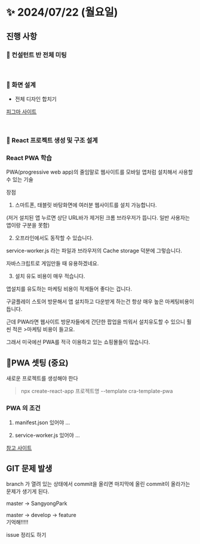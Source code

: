 #  ✨ 2024/07/22 (월요일)

## 진행 사항

### 🎨 컨설턴트 반 전체 미팅

<br>

### 🍞 화면 설계

- 전체 디자인 합치기

[피그마 사이트](https://www.figma.com/design/8PCjlEaFfh83QdQjse6LT6/1st-PJT?node-id=0-1&t=IQ2P3F14qkxeUNjo-0)

<br>

### 🥩 React 프로젝트 생성 및 구조 설계



### React PWA 학습

PWA(progressive web app)의 줄임말로 웹사이트를 모바일 앱처럼 설치해서 사용할 수 있는 기술

장점
1) 스마트폰, 태블릿 바탕화면에 여러분 웹사이트를 설치 가능합니다.

(저거 설치된 앱 누르면 상단 URL바가 제거된 크롬 브라우저가 뜹니다. 일반 사용자는 앱이랑 구분을 못함)

2) 오프라인에서도 동작할 수 있습니다.

service-worker.js 라는 파일과 브라우저의 Cache storage 덕분에 그렇습니다.

자바스크립트로 게임만들 때 유용하겠네요.

3) 설치 유도 비용이 매우 적습니다.

앱설치를 유도하는 마케팅 비용이 적게들어 좋다는 겁니다.

구글플레이 스토어 방문해서 앱 설치하고 다운받게 하는건 항상 매우 높은 마케팅비용이 듭니다.

근데 PWA라면 웹사이트 방문자들에게 간단한 팝업을 띄워서 설치유도할 수 있으니 훨씬 적은 >마케팅 비용이 들고요.

그래서 미국에선 PWA를 적극 이용하고 있는 쇼핑몰들이 많습니다.

## 💎PWA 셋팅 (중요)
새로운 프로젝트를 생성해야 한다
> npx create-react-app 프로젝트명 --template cra-template-pwa

### PWA 의 조건
1) manifest.json 있어야 ...

2) service-worker.js 있어야 ...

[참고 사이트](https://velog.io/@okvv26/React-%EC%87%BC%ED%95%91%EB%AA%B0-%ED%94%84%EB%A1%9C%EC%A0%9D%ED%8A%B8-26-PWA-%EC%85%8B%ED%8C%85%ED%95%B4%EC%84%9C-%EC%95%B1%EC%9C%BC%EB%A1%9C-%EB%B0%9C%ED%96%89%ED%95%98%EA%B8%B0)


## GIT 문제 발생
branch 가 열려 있는 상태에서 commit을 올리면 마지막에 올린 commit이 올라가는 문제가 생기게 된다.

master -> SangyongPark

master -> develop -> feature  
기억해!!!!! 

issue 정리도 하기